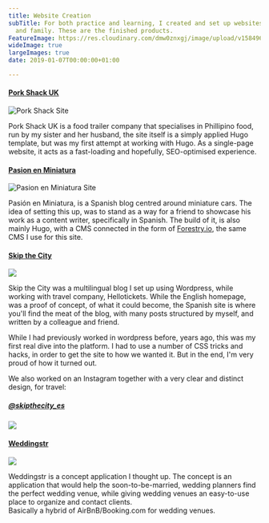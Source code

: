 ```yaml
---
title: Website Creation
subTitle: For both practice and learning, I created and set up websites for friends
  and family. These are the finished products.
FeatureImage: https://res.cloudinary.com/dmw0znxgj/image/upload/v1584966535/AntvdUploads/RedBrick_etexas.jpg
wideImage: true
largeImages: true
date: 2019-01-07T00:00:00+01:00

---
```

#### [Pork Shack UK](https://www.theporkshack.co.uk "Pork Shack UK")

![Pork Shack Site](https://res.cloudinary.com/dmw0znxgj/image/upload/v1584460461/AntvdUploads/Screenshot_2020-03-17_at_16.53.44_cuwih8.png "Pork Shack Site")

Pork Shack UK is a food trailer company that specialises in Phillipino food, run by my sister and her husband, the site itself is a simply applied Hugo template, but was my first attempt at working with Hugo. As a single-page website, it acts as a fast-loading and hopefully, SEO-optimised experience.

#### [Pasion en Miniatura](https://www.pasionenminiatura.com/)

![Pasion en Miniatura Site](https://res.cloudinary.com/dmw0znxgj/image/upload/v1584460578/AntvdUploads/Screenshot_2020-03-17_at_16.55.40_jlk31n.png "Pasion en Miniatura Site")

Pasión en Miniatura, is a Spanish blog centred around miniature cars. The idea of setting this up, was to stand as a way for a friend to showcase his work as a content writer, specifically in Spanish. The build of it, is also mainly Hugo, with a CMS connected in the form of [Forestry.io](Forestry.io), the same CMS I use for this site.

#### [Skip the City](https://skipthecity.com/ "Skip the City")

![](https://res.cloudinary.com/dmw0znxgj/image/upload/v1584460805/AntvdUploads/Screenshot_2020-03-17_at_16.59.30_foq4fc.png)

Skip the City was a multilingual blog I set up using Wordpress, while working with travel company, Hellotickets. While the English homepage, was a proof of concept, of what it could become, the Spanish site is where you'll find the meat of the blog, with many posts structured by myself, and written by a colleague and friend.

While I had previously worked in wordpress before, years ago, this was my first real dive into the platform. I had to use a number of CSS tricks and hacks, in order to get the site to how we wanted it. But in the end, I'm very proud of how it turned out.

We also worked on an Instagram together with a very clear and distinct design, for travel:

##### [@skipthecity_es](https://instagram.com/skipthecity_es)

![](https://res.cloudinary.com/dmw0znxgj/image/upload/v1584461751/AntvdUploads/Screenshot_2020-03-17_at_17.07.30_s7lnrx.png)

#### [Weddingstr](https://weddingstr.netlify.com)

![](https://res.cloudinary.com/dmw0znxgj/image/upload/v1584966182/AntvdUploads/Weddingstr_l27hyn.png)

Weddingstr is a concept application I thought up. The concept is an application that would help the soon-to-be-married, wedding planners find the perfect wedding venue, while giving wedding venues an easy-to-use place to organize and contact clients.  
Basically a hybrid of AirBnB/Booking.com for wedding venues.